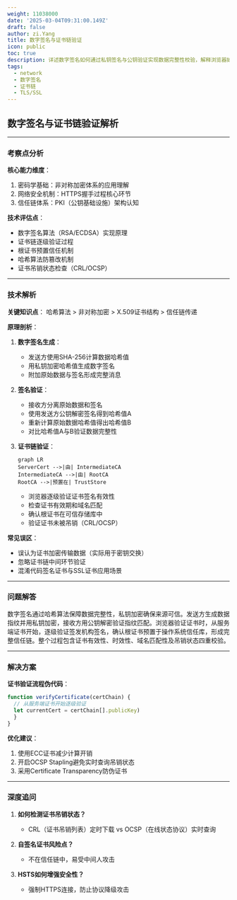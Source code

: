 ```yaml
---
weight: 11038000
date: '2025-03-04T09:31:00.149Z'
draft: false
author: zi.Yang
title: 数字签名与证书链验证
icon: public
toc: true
description: 详述数字签名如何通过私钥签名与公钥验证实现数据完整性校验，解释浏览器如何验证证书链的合法性及根证书信任机制。
tags:
  - network
  - 数字签名
  - 证书链
  - TLS/SSL
---
```


## 数字签名与证书链验证解析

---

### 考察点分析

**核心能力维度**：

1. 密码学基础：非对称加密体系的应用理解
2. 网络安全机制：HTTPS握手过程核心环节
3. 信任链体系：PKI（公钥基础设施）架构认知

**技术评估点**：

- 数字签名算法（RSA/ECDSA）实现原理
- 证书链逐级验证过程
- 根证书预置信任机制
- 哈希算法防篡改机制
- 证书吊销状态检查（CRL/OCSP）

---

### 技术解析

**关键知识点**：
哈希算法 > 非对称加密 > X.509证书结构 > 信任链传递

**原理剖析**：

1. **数字签名生成**：
   - 发送方使用SHA-256计算数据哈希值
   - 用私钥加密哈希值生成数字签名
   - 附加原始数据与签名形成完整消息

2. **签名验证**：
   - 接收方分离原始数据和签名
   - 使用发送方公钥解密签名得到哈希值A
   - 重新计算原始数据哈希值得出哈希值B
   - 对比哈希值A与B验证数据完整性

3. **证书链验证**：

   ```mermaid
   graph LR
   ServerCert -->|由| IntermediateCA
   IntermediateCA -->|由| RootCA
   RootCA -->|预置在| TrustStore
   ```

   - 浏览器逐级验证证书签名有效性
   - 检查证书有效期和域名匹配
   - 确认根证书在可信存储库中
   - 验证证书未被吊销（CRL/OCSP）

**常见误区**：

- 误认为证书加密传输数据（实际用于密钥交换）
- 忽略证书链中间环节验证
- 混淆代码签名证书与SSL证书应用场景

---

### 问题解答

数字签名通过哈希算法保障数据完整性，私钥加密确保来源可信。发送方生成数据指纹并用私钥加密，接收方用公钥解密验证指纹匹配。浏览器验证证书时，从服务端证书开始，逐级验证签发机构签名，确认根证书预置于操作系统信任库，形成完整信任链。整个过程包含证书有效性、时效性、域名匹配性及吊销状态四重校验。

---

### 解决方案

**证书验证流程伪代码**：

```javascript
function verifyCertificate(certChain) {
  // 从服务端证书开始逐级验证
  let currentCert = certChain[].publicKey)
  }
}
```

**优化建议**：

1. 使用ECC证书减少计算开销
2. 开启OCSP Stapling避免实时查询吊销状态
3. 采用Certificate Transparency防伪证书

---

### 深度追问

1. **如何检测证书吊销状态？**
   - CRL（证书吊销列表）定时下载 vs OCSP（在线状态协议）实时查询

2. **自签名证书风险点？**
   - 不在信任链中，易受中间人攻击

3. **HSTS如何增强安全性？**
   - 强制HTTPS连接，防止协议降级攻击
